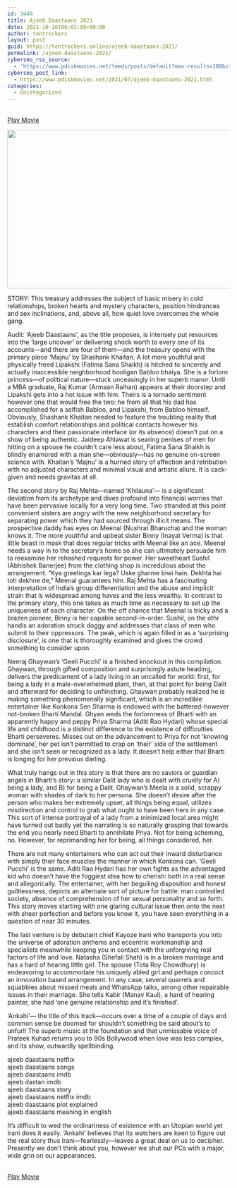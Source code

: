 ```yaml
---
id: 3449
title: Ajeeb Daastaans 2021
date: 2021-10-16T06:03:08+00:00
author: tentrockers
layout: post
guid: https://tentrockers.online/ajeeb-daastaans-2021/
permalink: /ajeeb-daastaans-2021/
cyberseo_rss_source:
  - 'https://www.pdiskmovies.net/feeds/posts/default?max-results=100&start-index=1201'
cyberseo_post_link:
  - https://www.pdiskmovies.net/2021/07/ajeeb-daastaans-2021.html
categories:
  - Uncategorized
---
```

<a href="https://kuklink.com/1/bnYyZ2U5MDAzd2U0" onclick="window.open('https://kuklink.com/1/bnYyZ2U5MDAzd2U0','popup','width=600,height=600'); return false;" target="popup" rel="noopener"><br /> Play Movie<br /> </a>

<div class="separator">
  <a href="https://www.pdiskmovies.net/2021/07/j" target><img loading="lazy" border="0" data-original-height="702" data-original-width="1248" height="360" src="https://1.bp.blogspot.com/-Y7Sd9AQbhaE/YO62MOS8ENI/AAAAAAAAY-I/NCEAPU3jn9MAnQPVEj_Gc7vVkOTCUMLAwCLcBGAsYHQ/w640-h360/Ajeeb%2BDaastaans%2B2021.jpg" width="640" /></a>
</div>

STORY: This treasury addresses the subject of basic misery in cold relationships, broken hearts and mystery characters, position hindrances and sex inclinations, and, above all, how quiet love overcomes the whole gang.&nbsp;

Audit: &#8216;Ajeeb Daastaans&#8217;, as the title proposes, is intensely put resources into the &#8216;large uncover&#8217; or delivering shock worth to every one of its accounts—and there are four of them—and the treasury opens with the primary piece &#8216;Majnu&#8217; by Shashank Khaitan. A lot more youthful and physically freed Lipakshi (Fatima Sana Shaikh) is hitched to sincerely and actually inaccessible neighborhood hooligan Babloo bhaiya. She is a forlorn princess—of political nature—stuck unceasingly in her superb manor. Until a MBA graduate, Raj Kumar (Armaan Ralhan) appears at their doorstep and Lipakshi gets into a hot issue with him. Theirs is a tornado sentiment however one that would free the two: he from all that his dad has accomplished for a selfish Babloo, and Lipakshi, from Babloo himself. Obviously, Shashank Khaitan needed to feature the troubling reality that establish comfort relationships and political contacts however his characters and their passionate interface (or its absence) doesn&#8217;t put on a show of being authentic. Jaideep Ahlawat is searing penises of men for hitting on a spouse he couldn&#8217;t care less about, Fatima Sana Shaikh is blindly enamored with a man she—obviously—has no genuine on-screen science with. Khaitan&#8217;s &#8216;Majnu&#8217; is a hurried story of affection and retribution with no adjusted characters and minimal visual and artistic allure. It is cack-given and needs gravitas at all.&nbsp;

The second story by Raj Mehta—named &#8216;Khilauna&#8217;— is a significant deviation from its archetype and dives profound into financial worries that have been pervasive locally for a very long time. Two stranded at this point convenient sisters are angry with the new neighborhood secretary for separating power which they had sourced through illicit means. The prospective daddy has eyes on Meenal (Nushrat Bharucha) and the woman knows it. The more youthful and upbeat sister Binny (Inayat Verma) is that little beast in mask that does regular tricks with Meenal like an ace. Meenal needs a way in to the secretary&#8217;s home so she can ultimately persuade him to reexamine her rehashed requests for power. Her sweetheart Sushil (Abhishek Banerjee) from the clothing shop is incredulous about the arrangement. &#8220;Kya greetings kar lega? Uske gharme biwi hain. Dekhta hai toh dekhne de,&#8221; Meenal guarantees him. Raj Mehta has a fascinating interpretation of India&#8217;s group differentiation and the abuse and implicit strain that is widespread among haves and the less wealthy. In contrast to the primary story, this one takes as much time as necessary to set up the uniqueness of each character. On the off chance that Meenal is tricky and a brazen pioneer, Binny is her capable second-in-order. Sushil, on the othr handis an adoration struck doggy and addresses that class of men who submit to their oppressors. The peak, which is again filled in as a &#8216;surprising disclosure&#8217;, is one that is thoroughly examined and gives the crowd something to consider upon.&nbsp;

Neeraj Ghaywan&#8217;s &#8216;Geeli Pucchi&#8217; is a finished knockout in this compilation. Ghaywan, through gifted composition and surprisingly astute heading, delivers the predicament of a lady living in an uncalled for world: first, for being a lady in a male-overwhelmed plant, then, at that point for being Dalit and afterward for deciding to unflinching. Ghaywan probably realized he is making something phenomenally significant, which is an incredible entertainer like Konkona Sen Sharma is endowed with the battered-however not-broken Bharti Mandal. Ghyan weds the forlornness of Bharti with an apparently happy and peppy Priya Sharma (Aditi Rao Hydari) whose special life and childhood is a distinct difference to the existence of difficulties Bharti perseveres. Misses out on the advancement to Priya for not &#8216;knowing dominate&#8217;, her pet isn&#8217;t permitted to crap on &#8216;their&#8217; side of the settlement and she isn&#8217;t seen or recognized as a lady. It doesn&#8217;t help either that Bharti is longing for her previous darling.&nbsp;

What truly hangs out in this story is that there are no saviors or guardian angels in Bharti&#8217;s story: a similar Dalit lady who is dealt with cruelly for A) being a lady, and B) for being a Dalit. Ghaywan&#8217;s Meela is a solid, scrappy woman with shades of dark to her persona. She doesn&#8217;t desire after the person who makes her extremely upset, all things being equal, utilizes misdirection and control to grab what ought to have been hers in any case. This sort of intense portrayal of a lady from a minimized local area might have turned out badly yet the narrating is so naturally grasping that towards the end you nearly need Bharti to annihilate Priya. Not for being scheming, no. However, for reprimanding her for being, all things considered, her.&nbsp;

There are not many entertainers who can act out their inward disturbance with simply their face muscles the manner in which Konkona can. &#8216;Geeli Pucchi&#8217; is the same. Aditi Rao Hydari has her own fights as the advantaged kid who doesn&#8217;t have the foggiest idea how to cherish: both in a real sense and allegorically. The entertainer, with her beguiling disposition and honest guiltlessness, depicts an alternate sort of picture for battle: man controlled society, absence of comprehension of her sexual personality and so forth. This story moves starting with one glaring cultural issue then onto the next with sheer perfection and before you know it, you have seen everything in a question of near 30 minutes.&nbsp;

The last venture is by debutant chief Kayoze Irani who transports you into the universe of adoration anthems and eccentric workmanship and specialists meanwhile keeping you in contact with the unforgiving real factors of life and love. Natasha (Shefali Shah) is in a broken marriage and has a hard of hearing little girl. The spouse (Tota Roy Chowdhury) is endeavoring to accommodate his uniquely abled girl and perhaps concoct an innovation based arrangement. In any case, several quarrels and squabbles about missed meals and WhatsApp talks, among other repairable issues in their marriage. She tells Kabir (Manav Kaul), a hard of hearing painter, she had &#8216;one genuine relationship and it&#8217;s finished&#8217;.&nbsp;

&#8216;Ankahi&#8217;— the title of this track—occurs over a time of a couple of days and common sense be doomed for shouldn&#8217;t something be said about&#8217;s to unfurl! The superb music at the foundation and that unmissable voice of Prateek Kuhad returns you to 90s Bollywood when love was less complex, and its show, outwardly spellbinding.&nbsp;

ajeeb daastaans netflix  
ajeeb daastaans songs  
ajeeb daastaans imdb  
ajeeb dastan imdb  
ajeeb daastaans story  
ajeeb daastaans netflix imdb  
ajeeb daastaans plot explained  
ajeeb daastaans meaning in english

It&#8217;s difficult to wed the ordinariness of existence with an Utopian world yet Irani does it easily. &#8216;Ankahi&#8217; believes that its watchers are keen to figure out the real story thus Irani—fearlessly—leaves a great deal on us to decipher. Presently we don&#8217;t think about you, however we shut our PCs with a major, wide grin on our appearances.

<a href="https://kuklink.com/1/bnYyZ2U5MDAzd2U0" onclick="window.open('https://kuklink.com/1/bnYyZ2U5MDAzd2U0','popup','width=600,height=600'); return false;" target="popup" rel="noopener"><br /> Play Movie<br /> </a>